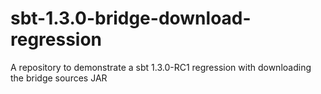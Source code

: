 # sbt-1.3.0-bridge-download-regression
A repository to demonstrate a sbt 1.3.0-RC1 regression with downloading the bridge sources JAR
